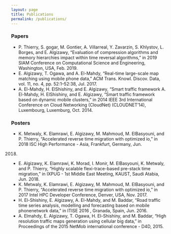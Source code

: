 ```yaml
---
layout: page
title: Publications
permalink: /publications/
---
```

### Papers
*  P. Thierry, S. gogar, M. Gontier, A. Villarreal, Y. Zavarzin, S. Khlystov, L. Borges, and E. Algizawy, “Evaluation of compression algorithms and memory hierarchies impact within time reversal algorithms,” in 2019 SIAM Conference on Computational Science and Engineering, Washington, USA, Feb. 2019.
*  E. Algizawy, T. Ogawa, and A. El-Mahdy, “Real-time large-scale map matching using mobile phone data,” ACM Trans. Knowl. Discov. Data, vol. 11, no. 4, pp. 52:1–52:38, Jul. 2017.
*  A. El-Mahdy, H. ElShishiny, and E. Algizawy, “Smart traffic framework  A. El-Mahdy, H. ElShishiny, and E. Algizawy, “Smart traffic framework
based on dynamic mobile clusters,” in 2014 IEEE 3rd International Conference on Cloud Networking (CloudNet) (CLOUDNET’14), Luxembourg, Luxemburg, Oct. 2014.




### Posters
*  K. Metwaly, K. Elamrawi, E. Algizawy, M. Mahmoud, M. ElBasyouni,
and P. Thierry, “Accelerated reverse time migration with optimized io,”
in 2018 ISC High Performance - Asia, Frankfurt, Germany, Jun.
2018.
*  E. Algizawy, K. Elamrawi, K. Morad, I. Monir, M. ElBasyouni,
K. Metwaly, and P. Thierry, “Highly scalable flexi-trace-based pre-stack
time migration,” in IXPUG - 1st Middle East Meeting, KAUST,
Saudi Atabia, Jun. 2018.
*  K. Metwaly, K. Elamrawi, E. Algizawy, M. Mahmoud, M. ElBasyouni,
and P. Thierry, “Accelerated reverse time migration with optimized io,”
in 2017 Intel HPC Developer Conference, Denver, USA, Nov. 2017.
*  H. El-Shishiny, E. Algizawy, A. El-Mahdy, and M. Baddar, “Road
traffic time series analysis, modelling and forecasting based on mobile
phonenetwork data,” in ITISE 2016 , Granada, Spain, Jun. 2016.
*  A. Elmahdy, E. Algizawy, T. Ogawa, H. El-Shishiny, and M. Baddar,
“High resolution traffic maps generation using cellular big data,” in
Proceedings of the 2015 NetMob international conference - D4D, 2015.



